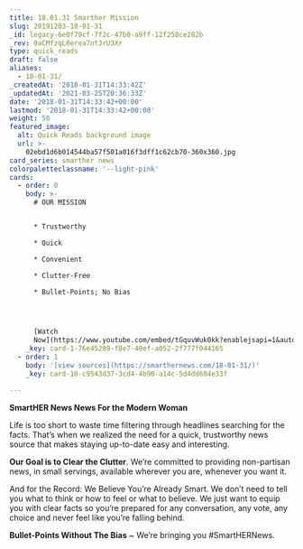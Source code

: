 ```yaml
---
title: 18.01.31 Smarther Mission
slug: 20191203-18-01-31
_id: legacy-6e0f79cf-7f2c-47b0-a9ff-12f258ce282b
_rev: 0aCMfzqL0erea7otJrU3Xr
type: quick_reads
draft: false
aliases:
  - 18-01-31/
_createdAt: '2018-01-31T14:33:42Z'
_updatedAt: '2021-03-25T20:36:33Z'
date: '2018-01-31T14:33:42+00:00'
lastmod: '2018-01-31T14:33:42+00:00'
weight: 50
featured_image:
  alt: Quick Reads background image
  url: >-
    02ebd1d6b014544ba57f501a016f3dff1c62cb70-360x360.jpg
card_series: smarther news
colorpaletteclassname: '--light-pink'
cards:
  - order: 0
    body: >-
      # OUR MISSION


      * Trustworthy

      * Quick

      * Convenient

      * Clutter-Free

      * Bullet-Points; No Bias




      [Watch
      Now](https://www.youtube.com/embed/tGquvWuk0kk?enablejsapi=1&autoplay=1&rel=0)
    _key: card-1-76e45289-f8e7-40ef-a052-2f777f044165
  - order: 1
    body: '[view sources](https://smarthernews.com/18-01-31/)'
    _key: card-10-c9543d37-3cd4-4b90-a14c-5d4dd604e33f

---
```

**SmartHER News News For the Modern Woman**

Life is too short to waste time filtering through headlines searching for the facts. That’s when we realized the need for a quick, trustworthy news source that makes staying up-to-date easy and interesting.

**Our Goal is to Clear the Clutter**. We’re committed to providing non-partisan news, in small servings, available wherever you are, whenever you want it.

And for the Record: We Believe You’re Already Smart. We don’t need to tell you what to think or how to feel or what to believe. We just want to equip you with clear facts so you’re prepared for any conversation, any vote, any choice and never feel like you’re falling behind.

**Bullet-Points Without The Bias** ~ We’re bringing you #SmartHERNews.